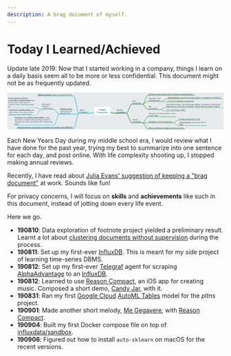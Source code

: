 ```yaml
---
description: A brag document of myself.
---
```


# Today I Learned/Achieved

Update late 2019: Now that I started working in a company, things I learn on a daily basis seem all to be more or less confidential. This document might not be as frequently updated.

![](.gitbook/assets/image%20%287%29.png)

Each New Years Day during my middle school era, I would review what I have done for the past year, trying my best to summarize into one sentence for each day, and post online. With life complexity shooting up, I stopped making annual reviews.

Recently, I have read about [Julia Evans' suggestion of keeping a "brag document"](https://jvns.ca/blog/brag-documents/) at work. Sounds like fun!

For privacy concerns, I will focus on **skills** and **achievements** like such in this document, instead of jotting down every life event.

Here we go.

* **190810**: Data exploration of footnote project yielded a preliminary result. Learnt a lot about [clustering documents without supervision](data-science/text-mining/clustering-documents-unsupervisedly.md) during the process. 
* **190811**: Set up my first-ever [InfluxDB](https://www.influxdata.com/). This is meant for my side project of learning time-series DBMS.
* **190812**: Set up my first-ever [Telegraf](https://www.influxdata.com/time-series-platform/telegraf/) agent for scraping [AlphaAdvantage](https://www.alphavantage.co/) to an [InfluxDB](https://www.influxdata.com/). 
* **190812**: Learned to use [Reason Compact](https://apps.apple.com/us/app/reason-compact-make-music/id1253419004), an iOS app for creating music. Composed a short demo, [Candy Jar](https://soundcloud.com/tslmy/candy-jar), with it.
* **190831**: Ran my first [Google Cloud](https://console.cloud.google.com/home/dashboard) [AutoML Tables](https://cloud.google.com/automl-tables/docs/quickstart) model for the _pltns_ project.
* **190901**: Made another short melody, [Me Gegavere](https://soundcloud.com/tslmy/me-gegavere), with [Reason Compact](https://apps.apple.com/us/app/reason-compact-make-music/id1253419004).
* **190904**: Built my first Docker compose file on top of [influxdata/sandbox](https://github.com/influxdata/sandbox).
* **190906**: Figured out how to install `auto-sklearn` on macOS for the recent versions.


